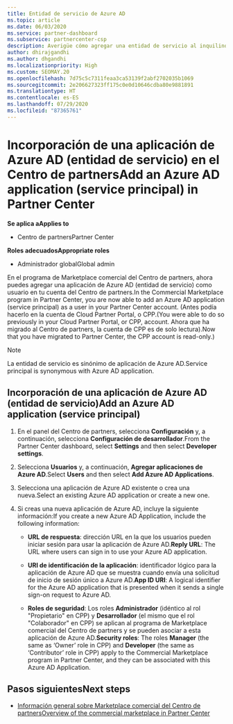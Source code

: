 ```yaml
---
title: Entidad de servicio de Azure AD
ms.topic: article
ms.date: 06/03/2020
ms.service: partner-dashboard
ms.subservice: partnercenter-csp
description: Averigüe cómo agregar una entidad de servicio al inquilino de Azure AD. Esta acción implica la incorporación de una aplicación de Azure AD (entidad de servicio) en el Centro de partners.
author: dhirajgandhi
ms.author: dhgandhi
ms.localizationpriority: High
ms.custom: SEOMAY.20
ms.openlocfilehash: 7d75c5c7311feaa3ca53139f2abf2702035b1069
ms.sourcegitcommit: 2e206627323ff175c0e0d10646cdba80e9881891
ms.translationtype: HT
ms.contentlocale: es-ES
ms.lasthandoff: 07/29/2020
ms.locfileid: "87365761"
---
```

# <a name="add-an-azure-ad-application-service-principal-in-partner-center"></a><span data-ttu-id="45cf9-104">Incorporación de una aplicación de Azure AD (entidad de servicio) en el Centro de partners</span><span class="sxs-lookup"><span data-stu-id="45cf9-104">Add an Azure AD application (service principal) in Partner Center</span></span>

<span data-ttu-id="45cf9-105">**Se aplica a**</span><span class="sxs-lookup"><span data-stu-id="45cf9-105">**Applies to**</span></span>

- <span data-ttu-id="45cf9-106">Centro de partners</span><span class="sxs-lookup"><span data-stu-id="45cf9-106">Partner Center</span></span>

<span data-ttu-id="45cf9-107">**Roles adecuados**</span><span class="sxs-lookup"><span data-stu-id="45cf9-107">**Appropriate roles**</span></span>

- <span data-ttu-id="45cf9-108">Administrador global</span><span class="sxs-lookup"><span data-stu-id="45cf9-108">Global admin</span></span>

<span data-ttu-id="45cf9-109">En el programa de Marketplace comercial del Centro de partners, ahora puedes agregar una aplicación de Azure AD (entidad de servicio) como usuario en tu cuenta del Centro de partners.</span><span class="sxs-lookup"><span data-stu-id="45cf9-109">In the Commercial Marketplace program in Partner Center, you are now able to add an Azure AD application (service principal) as a user in your Partner Center account.</span></span> <span data-ttu-id="45cf9-110">(Antes podía hacerlo en la cuenta de Cloud Partner Portal, o CPP.</span><span class="sxs-lookup"><span data-stu-id="45cf9-110">(You were able to do so previously in your Cloud Partner Portal, or CPP, account.</span></span> <span data-ttu-id="45cf9-111">Ahora que ha migrado al Centro de partners, la cuenta de CPP es de solo lectura).</span><span class="sxs-lookup"><span data-stu-id="45cf9-111">Now that you have migrated to Partner Center, the CPP account is read-only.)</span></span>
 
>[!Note] 
><span data-ttu-id="45cf9-112">La entidad de servicio es sinónimo de aplicación de Azure AD.</span><span class="sxs-lookup"><span data-stu-id="45cf9-112">Service principal is synonymous with Azure AD application.</span></span>

## <a name="add-an-azure-ad-application-service-principal"></a><span data-ttu-id="45cf9-113">Incorporación de una aplicación de Azure AD (entidad de servicio)</span><span class="sxs-lookup"><span data-stu-id="45cf9-113">Add an Azure AD application (service principal)</span></span>

1. <span data-ttu-id="45cf9-114">En el panel del Centro de partners, selecciona **Configuración** y, a continuación, selecciona **Configuración de desarrollador**.</span><span class="sxs-lookup"><span data-stu-id="45cf9-114">From the Partner Center dashboard, select **Settings** and then select **Developer settings**.</span></span>

2. <span data-ttu-id="45cf9-115">Selecciona **Usuarios** y, a continuación, **Agregar aplicaciones de Azure AD**.</span><span class="sxs-lookup"><span data-stu-id="45cf9-115">Select **Users** and then select **Add Azure AD Applications**.</span></span>

3. <span data-ttu-id="45cf9-116">Selecciona una aplicación de Azure AD existente o crea una nueva.</span><span class="sxs-lookup"><span data-stu-id="45cf9-116">Select an existing Azure AD application or create a new one.</span></span>

4. <span data-ttu-id="45cf9-117">Si creas una nueva aplicación de Azure AD, incluye la siguiente información:</span><span class="sxs-lookup"><span data-stu-id="45cf9-117">If you create a new Azure AD Application, include the following information:</span></span>  

   - <span data-ttu-id="45cf9-118">**URL de respuesta**: dirección URL en la que los usuarios pueden iniciar sesión para usar la aplicación de Azure AD.</span><span class="sxs-lookup"><span data-stu-id="45cf9-118">**Reply URL**: The URL where users can sign in to use your Azure AD application.</span></span>

   - <span data-ttu-id="45cf9-119">**URI de identificación de la aplicación**: identificador lógico para la aplicación de Azure AD que se muestra cuando envía una solicitud de inicio de sesión único a Azure AD.</span><span class="sxs-lookup"><span data-stu-id="45cf9-119">**App ID URI**: A logical identifier for the Azure AD application that is presented when it sends a single sign-on request to Azure AD.</span></span>

   - <span data-ttu-id="45cf9-120">**Roles de seguridad**: Los roles **Administrador** (idéntico al rol "Propietario" en CPP) y **Desarrollador** (el mismo que el rol "Colaborador" en CPP) se aplican al programa de Marketplace comercial del Centro de partners y se pueden asociar a esta aplicación de Azure AD.</span><span class="sxs-lookup"><span data-stu-id="45cf9-120">**Security roles**: The roles **Manager** (the same as  ‘Owner’ role in CPP) and **Developer** (the same as ‘Contributor’ role in CPP) apply to the Commercial Marketplace program in Partner Center, and they can be associated with this Azure AD Application.</span></span>  

## <a name="next-steps"></a><span data-ttu-id="45cf9-121">Pasos siguientes</span><span class="sxs-lookup"><span data-stu-id="45cf9-121">Next steps</span></span>

- [<span data-ttu-id="45cf9-122">Información general sobre Marketplace comercial del Centro de partners</span><span class="sxs-lookup"><span data-stu-id="45cf9-122">Overview of the commercial marketplace in Partner Center</span></span>](csp-commercial-marketplace-overview.md)